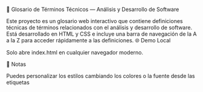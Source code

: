 📖 Glosario de Términos Técnicos — Análisis y Desarrollo de Software

Este proyecto es un glosario web interactivo que contiene definiciones técnicas de términos relacionados con el análisis y desarrollo de software. Está desarrollado en HTML y CSS e incluye una barra de navegación de la A a la Z para acceder rápidamente a las definiciones.
🌐 Demo Local

Solo abre index.html en cualquier navegador moderno.

📌 Notas

Puedes personalizar los estilos cambiando los colores o la fuente desde las etiquetas <style> en los archivos HTML o moviendo los estilos a un archivo styles.css.

Si quieres agregar más términos, solo edita glosario2.html siguiendo el formato de secciones con id.
